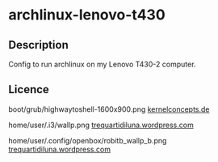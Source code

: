 archlinux-lenovo-t430
=====================

Description
-----------
Config to run archlinux on my Lenovo T430-2 computer.

Licence
-------
boot/grub/highwaytoshell-1600x900.png	[kernelconcepts.de](http://labs.kernelconcepts.de/Publications/LinuxTag-Shirt-Designs/)

home/user/.i3/wallp.png	[trequartidiluna.wordpress.com](http://trequartidiluna.wordpress.com/2014/04/14/un-paio-di-render/)

home/user/.config/openbox/robitb_wallp_b.png	[trequartidiluna.wordpress.com](http://trequartidiluna.wordpress.com/2014/06/15/robot/)
